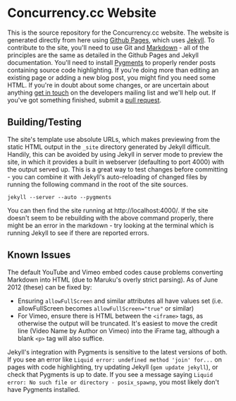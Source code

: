 # Concurrency.cc Website

This is the source repository for the Concurrency.cc website.
The website is generated directly from here using [Github Pages][ghp], which uses [Jekyll][jekyll].
To contribute to the site, you'll need to use Git and [Markdown][markdown] - all of the principles are the same as detailed in the Github Pages and Jekyll documentation.
You'll need to install [Pygments][pygments] to properly render posts containing source code highlighting.
If you're doing more than editing an existing page or adding a new blog post, you might find you need some HTML.
If you're in doubt about some changes, or are uncertain about anything [get in touch][devlist] on the developers mailing list and we'll help out.
If you've got something finished, submit a [pull request][ghpullreq].

[ghp]: http://pages.github.com
[jekyll]: https://github.com/mojombo/jekyll
[devlist]: http://concurrency.cc/docs/mailinglists.html
[markdown]: http://daringfireball.net/projects/markdown/
[pygments]: http://pygments.org
[ghpullreq]: https://help.github.com/articles/using-pull-requests

## Building/Testing

The site's template use absolute URLs, which makes previewing from the static HTML output in the `_site` directory generated by Jekyll difficult.
Handily, this can be avoided by using Jekyll in server mode to preview the site, in which it provides a built in webserver (defaulting to port 4000) with the output served up.
This is a great way to test changes before committing - you can combine it with Jekyll's auto-reloading of changed files by running the following command in the root of the site sources.

	jekyll --server --auto --pygments

You can then find the site running at http://localhost:4000/.
If the site doesn't seem to be rebuilding with the above command properly, there might be an error in the markdown - try looking at the terminal which is running Jekyll to see if there are reported errors.

## Known Issues

The default YouTube and Vimeo embed codes cause problems converting Markdown into HTML (due to Maruku's overly strict parsing). As of June 2012 (these) can be fixed by:

* Ensuring `allowFullScreen` and similar attributes all have values set (i.e. allowFullScreen becomes `allowFullScreen="true"` or similar)
* For Vimeo, ensure there is HTML between the `<iframe>` tags, as otherwise the output will be truncated. It's easiest to move the credit line (Video Name by Author on Vimeo) into the iFrame tag, although a blank `<p>` tag will also suffice.

Jekyll's integration with Pygments is sensitive to the latest versions of both. If you see an error like `Liquid error: undefined method 'join' for...` on pages with code highlighting, try updating Jekyll (`gem update jekyll`), or check that Pygments is up to date.
If you see a message saying `Liquid error: No such file or directory - posix_spawnp`, you most likely don't have Pygments installed.